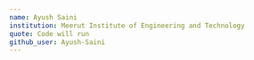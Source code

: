 ```yaml
---
name: Ayush Saini
institution: Meerut Institute of Engineering and Technology
quote: Code will run
github_user: Ayush-Saini
---
```

